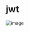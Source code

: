# jwt
![image](https://user-images.githubusercontent.com/44992984/216511040-0797541b-e4a7-4b34-9366-2212d1336a9d.png)
